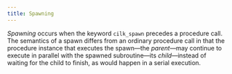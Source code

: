 ```yaml
---
title: Spawning
---
```


*Spawning* occurs when the keyword `cilk_spawn` precedes a procedure call. 
The semantics of a spawn differs from an ordinary procedure call in
that the procedure instance that executes the spawn&mdash;the *parent*&mdash;may continue
to execute in parallel with the spawned subroutine&mdash;its *child*&mdash;instead of waiting
for the child to finish, as would happen in a serial execution.